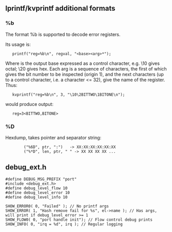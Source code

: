 ## lprintf/kvprintf additional formats ##

### %b ###

The format %b is supported to decode error registers.

Its usage is:

`	printf("reg=%b\n", regval, "<base><arg>*");`

Where <base> is the output base expressed as a control character, e.g.
\10 gives octal; \20 gives hex.  Each arg is a sequence of characters,
the first of which gives the bit number to be inspected (origin 1), and
the next characters (up to a control character, i.e. a character <= 32),
give the name of the register.  Thus:

`	kvprintf("reg=%b\n", 3, "\10\2BITTWO\1BITONE\n");`

would produce output:

`	reg=3<BITTWO,BITONE>`

### %D ###

Hexdump, takes pointer and separator string:
```
		("%6D", ptr, ":")   -> XX:XX:XX:XX:XX:XX
		("%*D", len, ptr, " " -> XX XX XX XX ...
```
## debug_ext.h ##

```
#define DEBUG_MSG_PREFIX "port"
#include <debug_ext.h>
#define debug_level_flow 10
#define debug_level_error 10
#define debug_level_info 10
```

```
SHOW_ERROR0( 0, "Failed" ); // No printf args
SHOW_ERROR( 1, "Hash remove fail for %s", el->name ); // Has args, will print if debug_level_error >= 1
SHOW_FLOW0( 0, "port handle init"); // Flow control debug prints
SHOW_INFO( 0, "irq = %d", irq ); // Regular logging
```



